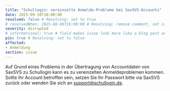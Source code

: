 ```yaml
---
title: "Schullogin: vereinzelte Anmelde-Probleme bei SaxSVS-Accounts"
date: 2025-09-10T10:00:00
resolved: false # Resolving: set to true
# resolvedWhen: 2025-08-08T16:00:00 # Resolving: remove comment, set correct end datetime
severity: disrupted
# informational: true # field makes issue look more like a blog post and removes any references to downtime length
pin: true # Resolving: set to false
affected:
- Anmeldung
section: issue
---
```


Auf Grund eines Problems in der Übertragung von Accountdaten von SaxSVS zu Schullogin kann es zu vereinzelten Anmeldeproblemen kommen. Sollte Ihr Account betroffen sein, setzen Sie Ihr Passwort bitte via SaxSVS zurück oder wenden Sie sich an support@schullogin.de.
